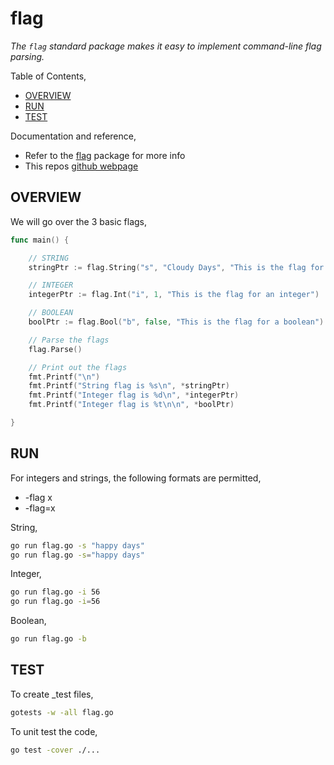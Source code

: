 # flag

_The `flag` standard package makes it easy to implement command-line flag parsing._

Table of Contents,

* [OVERVIEW](https://github.com/JeffDeCola/my-go-examples/tree/master/common-go/flags/flag#overview)
* [RUN](https://github.com/JeffDeCola/my-go-examples/tree/master/common-go/flags/flag#run)
* [TEST](https://github.com/JeffDeCola/my-go-examples/tree/master/common-go/flags/flag#test)

Documentation and reference,

* Refer to the
  [flag](https://golang.org/pkg/flag/)
  package for more info
* This repos [github webpage](https://jeffdecola.github.io/my-go-examples/)

## OVERVIEW

We will go over the 3 basic flags,

```go
func main() {

    // STRING
    stringPtr := flag.String("s", "Cloudy Days", "This is the flag for a string")

    // INTEGER
    integerPtr := flag.Int("i", 1, "This is the flag for an integer")

    // BOOLEAN
    boolPtr := flag.Bool("b", false, "This is the flag for a boolean")

    // Parse the flags
    flag.Parse()

    // Print out the flags
    fmt.Printf("\n")
    fmt.Printf("String flag is %s\n", *stringPtr)
    fmt.Printf("Integer flag is %d\n", *integerPtr)
    fmt.Printf("Integer flag is %t\n\n", *boolPtr)

}
```

## RUN

For integers and strings, the following formats are permitted,

* -flag x
* -flag=x

String,

```bash
go run flag.go -s "happy days"
go run flag.go -s="happy days"
```

Integer,

```bash
go run flag.go -i 56
go run flag.go -i=56
```

Boolean,

```bash
go run flag.go -b
```

## TEST

To create _test files,

```bash
gotests -w -all flag.go
```

To unit test the code,

```bash
go test -cover ./... 
```
